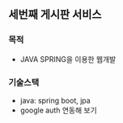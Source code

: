## 세번째 게시판 서비스

### 목적
 - JAVA SPRING을 이용한 웹개발

### 기술스택
 - java: spring boot, jpa
 - google auth 연동해 보기